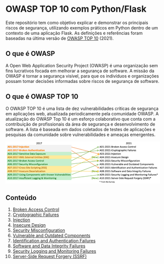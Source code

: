 # OWASP TOP 10 com Python/Flask 

Este repositório tem como objetivo explicar e demonstrar os principais riscos de segurança, utilizando exemplos práticos em Python dentro de um contexto de uma aplicação Flask. As definições e referências foram baseadas na última versão de [OWASP TOP 10](https://owasp.org/Top10/) (2021).

## O que é OWASP
A Open Web Application Security Project (OWASP) é uma organização sem fins lucrativos focada em melhorar a segurança de software. A missão da OWASP é tornar a segurança visível, para que os indivíduos e organizações possam tomar decisões informadas sobre riscos de segurança de software.

## O que é OWASP TOP 10
O OWASP TOP 10 é uma lista de dez vulnerabilidades críticas de segurança em aplicações web, atualizada periodicamente pela comunidade OWASP. A atualização do OWASP Top 10 é um esforço colaborativo que conta com a contribuição de profissionais da área de segurança e desenvolvimento de software. A lista é baseada em dados coletados de testes de aplicações e pesquisas da comunidade sobre vulnerabilidades e ameaças emergentes.

<img src="imagens/mapping.png">

## Conteúdo

1. [Broken Access Control](exemplos/A01-Broken%20Access%20Control/README.md)
2. [Cryptographic Failures](exemplos/A02-Cryptographic%20Failures/README.md)
3. [Injection](exemplos/A03-Injection/README.md)
4. [Insecure Design](exemplos/A04-Insecure%20Design/README.md)
5. [Security Misconfiguration](exemplos/A05-Security%20Misconfigurations/README.md)
6. [Vulnerable and Outdated Components](exemplos/A06-Vulnerable%20and%20Outdated%20Components/README.md)
7. [Identification and Authentication Failures](exemplos/A07-Identification%20and%20Authentication%20Failures/README.md)
8. [Software and Data Integrity Failures](exemplos/A08-Software%20and%20Data%20Integrity%20Failures/README.md)
9. [Security Logging and Monitoring Failures](exemplos/A09-Security%20Logging%20and%20Monitoring%20Failures/README.md)
10. [Server-Side Request Forgery (SSRF)](exemplos/A10-Server-Side%20Request%20Forgery/README.md)
